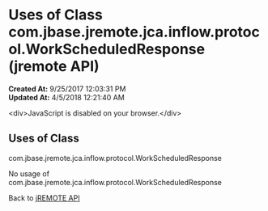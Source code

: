 # Uses of Class com.jbase.jremote.jca.inflow.protocol.WorkScheduledResponse (jremote API)

**Created At:** 9/25/2017 12:03:31 PM  
**Updated At:** 4/5/2018 12:21:40 AM  

<script type="text/javascript"><!--
    try {
        if (location.href.indexOf('is-external=true') == -1) {
            parent.document.title="Uses of Class com.jbase.jremote.jca.inflow.protocol.WorkScheduledResponse (jremote   API)";
        }
    }
    catch(err) {
    }
//--></script><noscript>&lt;div&gt;JavaScript is disabled on your browser.&lt;/div&gt;</noscript><!-- ========= START OF TOP NAVBAR ======= -->
<!--   -->

<script type="text/javascript"><!--
  allClassesLink = document.getElementById("allclasses_navbar_top");
  if(window==top) {
    allClassesLink.style.display = "block";
  }
  else {
    allClassesLink.style.display = "none";
  }
  //--></script>
<!--   -->
<!-- ========= END OF TOP NAVBAR ========= -->
## Uses of Class
com.jbase.jremote.jca.inflow.protocol.WorkScheduledResponse

No usage of com.jbase.jremote.jca.inflow.protocol.WorkScheduledResponse
<!-- ======= START OF BOTTOM NAVBAR ====== -->
<!--   -->


Back to [jREMOTE API](com_jbase_jremote_package-summary)


